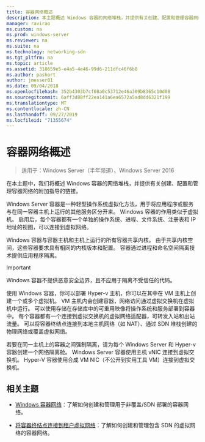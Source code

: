 ```yaml
---
title: 容器网络概述
description: 本主题概述 Windows 容器的网络堆栈，并提供有关创建、配置和管理容器网络的其他指南的链接。
manager: ravirao
ms.custom: na
ms.prod: windows-server
ms.reviewer: na
ms.suite: na
ms.technology: networking-sdn
ms.tgt_pltfrm: na
ms.topic: article
ms.assetid: 318659e5-e4a5-4e46-99d6-211dfc46f6b8
ms.author: pashort
author: jmesser81
ms.date: 09/04/2018
ms.openlocfilehash: 352b4303b7cf08a0c53712e46a309b8365c10d08
ms.sourcegitcommit: 6aff3d88ff22ea141a6ea6572a5ad8dd6321f199
ms.translationtype: MT
ms.contentlocale: zh-CN
ms.lasthandoff: 09/27/2019
ms.locfileid: "71355674"
---
```

# <a name="container-networking-overview"></a>容器网络概述

>适用于：Windows Server（半年频道）、Windows Server 2016

在本主题中，我们将概述 Windows 容器的网络堆栈，并提供有关创建、配置和管理容器网络的附加指导的链接。

Windows Server 容器是一种轻型操作系统虚拟化方法，用于将应用程序或服务与在同一容器主机上运行的其他服务区分开来。 Windows 容器的作用类似于虚拟机。 启用后，每个容器都有一个单独的操作系统、进程、文件系统、注册表和 IP 地址的视图，可以连接到虚拟网络。 

Windows 容器与容器主机和主机上运行的所有容器共享内核。 由于共享内核空间，这些容器要求具有相同的内核版本和配置。 容器通过进程和命名空间隔离技术提供应用程序隔离。

>[!IMPORTANT]
>Windows 容器不提供恶意安全边界，且不应用于隔离不受信任的代码。 

使用 Windows 容器，你可以部署 Hyper-v 主机，你可以在其中在 VM 主机上创建一个或多个虚拟机。 VM 主机内会创建容器，网络访问通过虚拟交换机在虚拟机中运行。 可以使用存储在存储库中的可重用映像将操作系统和服务部署到容器中。 每个容器都有一个连接到虚拟交换机的虚拟网络适配器，可转发入站和出站流量。 可以将容器终结点连接到本地主机网络（如 NAT）、通过 SDN 堆栈创建的物理网络或覆盖虚拟网络。

若要在同一主机上的容器之间强制隔离，请为每个 Windows Server 和 Hyper-v 容器创建一个网络隔离舱。 Windows Server 容器使用主机 vNIC 连接到虚拟交换机。 Hyper-V 容器使用合成 VM NIC（不公开到实用工具 VM）连接到虚拟交换机。 

## <a name="related-topics"></a>相关主题 

- [Windows 容器网络](https://docs.microsoft.com/virtualization/windowscontainers/container-networking/architecture)：了解如何创建和管理用于非覆盖/SDN 部署的容器网络。

- [将容器终结点连接到租户虚拟网络](../../manage/Connect-container-endpoints-to-a-Tenant-Virtual-Network.md)：了解如何创建和管理包含 SDN 的虚拟网络的容器网络。 